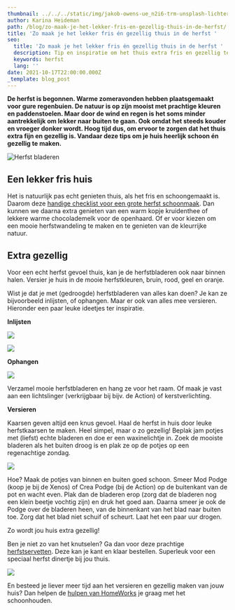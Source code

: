 ```yaml
---
thumbnail: ../../../static/img/jakob-owens-ue_n2i6-trm-unsplash-lichter.jpg
author: Karina Heideman
path: /blog/zo-maak-je-het-lekker-fris-en-gezellig-thuis-in-de-herfst/
title: 'Zo maak je het lekker fris én gezellig thuis in de herfst '
seo:
  title: 'Zo maak je het lekker fris én gezellig thuis in de herfst '
  description: Tip en inspiratie om het thuis extra fris en gezellig te maken in de herfst
  keywords: herfst
  lang: ''
date: 2021-10-17T22:00:00.000Z
_template: blog_post
---
```




**De herfst is begonnen. Warme zomeravonden hebben plaatsgemaakt voor gure regenbuien. De natuur is op zijn mooist met prachtige kleuren en paddenstoelen. Maar door de wind en regen is het soms minder aantrekkelijk om lekker naar buiten te gaan. Ook omdat het steeds kouder en vroeger donker wordt. Hoog tijd dus, om ervoor te zorgen dat het thuis extra fijn en gezellig is.  Vandaar deze tips om je huis heerlijk schoon én gezellig te maken.**

![Herfst bladeren](/jakob-owens-ue_n2i6-trm-unsplash-lichter.jpg "Herfst bladeren")

## Een lekker fris huis

Het is natuurlijk pas echt genieten thuis, als het fris en schoongemaakt is. Daarom deze [handige checklist voor een grote herfst schoonmaak](https://hw-newsletters.s3.eu-west-1.amazonaws.com/2021-10-14/grote-herfstschoonmaak-checklist.pdf "Checklist grote herfst schoonmaak"). Dan kunnen we daarna extra genieten van een warm kopje kruidenthee of lekkere warme chocolademelk voor de openhaard. Of er voor kiezen om een mooie herfstwandeling te maken en te genieten van de kleurrijke natuur.

## Extra gezellig

Voor een echt herfst gevoel thuis, kan je de herfstbladeren ook naar binnen halen. Versier je huis in de mooie herfstkleuren, bruin, rood, geel en oranje.

Wist je dat je met (gedroogde) herfstbladeren van alles kan doen? Je kan ze bijvoorbeeld inlijsten, of ophangen. Maar er ook van alles mee versieren. Hieronder een paar leuke ideetjes ter inspiratie.

**Inlijsten**

![](/inlijsten-herfstbladeren.jpg)

![](/herfst-bladeren-inlijsten.jpg)

**Ophangen**

![](/herfstbladeren-ophangen.jpg)

Verzamel mooie herfstbladeren en hang ze voor het raam. Of maak je vast aan een lichtslinger (verkrijgbaar bij bijv. de Action) of kerstverlichting.

**Versieren**

Kaarsen geven altijd een knus gevoel. Haal de herfst in huis door leuke herfstkaarsen te maken. Heel simpel, maar o zo gezellig! Beplak jam potjes met (liefst) echte bladeren en doe er een waxinelichtje in. Zoek de mooiste bladeren als het buiten droog is en plak ze op de potjes op een regenachtige zondag.

![](/unnamed.jpg)

Hoe? Maak de potjes van binnen en buiten goed schoon. Smeer Mod Podge (koop je bij de Xenos) of Crea Podge (bij de Action) op de buitenkant van de pot en wacht even. Plak dan de bladeren erop (zorg dat de bladeren nog een klein beetje vochtig zijn) en druk het goed aan. Daarna smeer je ook de Podge over de bladeren heen, van de binnenkant van het blad naar buiten toe. Zorg dat het blad niet schuif of scheurt. Laat het een paar uur drogen.

Zo wordt jou huis extra gezellig!

Ben je niet zo van het knutselen? Ga dan voor deze prachtige [herfstservetten](https://www.amazon.nl/servetten-enkele-herfstblad-esdoornblad-33x33cm/dp/B01GIHR7O0/ref=asc_df_B01GIHR7O0/?tag=nlshogostdde-21&linkCode=df0&hvadid=430521223188&hvpos=&hvnetw=g&hvrand=14672994210236062278&hvpone=&hvptwo=&hvqmt=&hvdev=c&hvdvcmdl=&hvlocint=&hvlocphy=9065109&hvtargid=pla-807606561504&psc=1 "herfstservetten"). Deze kan je kant en klaar bestellen. Superleuk voor een speciaal herfst dinertje bij jou thuis.

![](/herfst-servetten.jpg)

En besteed je liever meer tijd aan het versieren en gezellig maken van jouw huis? Dan helpen de [hulpen van HomeWorks](https://mijn.homeworks.nl/intake/client/step1?locale=nl_NL "Vraag een huishoudelijke hulp van HomeWorks om je huis lekker schoon te houden") je graag met het schoonhouden.

